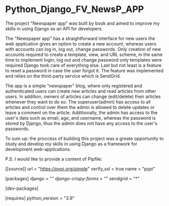 # Python_Django_FV_NewsP_APP

The project "Newspaper app" was built by book and aimed to improve my skills in using Django as an API for developers.


The "Newspaper app" has a straightforward interface for new users the web application gives an option to create a new account, whereas
users with accounts can log in, log out, change passwords. Only creation of new accounts required to create 
a template, view, and URL scheme,
in the same time to implement login, log out and change password only templates were required Django took care of everything else.
Last but not least is a feature to reset a password in case the user forgot it. The feature was implemented and relies on the
third-party service which is SendGrid.

The app is a simple "newspaper" blog, where only registered and authenticated users can create new articles and read articles
from other users. In addition, owners of articles can change (edit/delete) their articles whenever they want to do so.
The superuser(admin) has access to all articles and control over them the admin is allowed to delete updates or leave a comment
on the article. Additionally, the admin has access to the user's data such as email, age, and username, 
whereas the password is stored by Django, thus the admin does not have any access to the user's passwords.

To sum up: the proccess of building this project was a greate opportunity to study and develop my skills in using Django
as a framework for development web-applications.

P.S. 
I would like to provide a content of Pipfile:

[[source]]
url = "https://pypi.org/simple"
verify_ssl = true
name = "pypi"

[packages]
django = "*"
django-crispy-forms = "*"
sendgrid = "*"

[dev-packages]

[requires]
python_version = "3.9"
